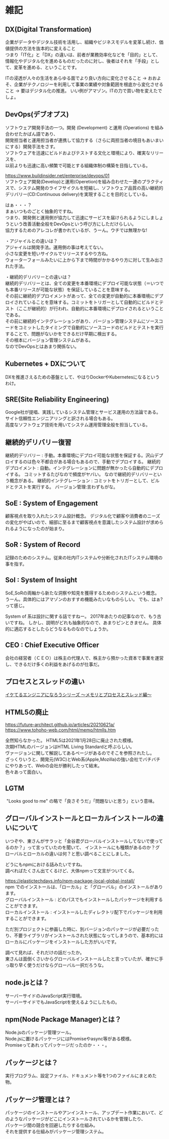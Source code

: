 # 雑記

## DX(Digital Transformation)

企業がデータやデジタル技術を活用し、組織やビジネスモデルを変革し続け、価値提供の方法を抜本的に変えること  
つまり「IT化」と「DX」の違いは、前者が業務効率化などを「目的」として、  
情報化やデジタル化を進めるものだったのに対し、後者はそれを「手段」として、変革を進める、ということです。  

ITの浸透が人々の生活をあらゆる面でより良い方向に変化させること
→
おおよそ、企業がテクノロジーを利用して事業の業績や対象範囲を根底から変化させること
→
要はデジタル化の推進。
いい例がアマゾン。ITの力で買い物を変えたでしょ。

## DevOps(デブオプス)

ソフトウェア開発手法の一つ。開発 (Development) と運用 (Operations) を組み合わせたかばん語であり、  
開発担当者と運用担当者が連携して協力する（さらに両担当者の境目もあいまいにする）開発手法をさす。  
ソフトウェアを迅速にビルドおよびテストする文化と環境により、確実なリリースを、  
以前よりも迅速に高い頻繁で可能とする組織体制の構築を目指している。  

<https://www.buildinsider.net/enterprise/devops/01>  
ソフトウェア開発(Develop)と運用(Operetion)を組み合わせた一連のプラクティスで、システム開発のライフサイクルを短縮し、ソフトウェア品質の高い継続的デリバリー(CD:Continuous delivery)を実現することを目的としている。  

はぁ・・・？  
まぁいつものごとく抽象的ですね。  
つまり、開発側と運用側が協力して迅速にサービスを届けられるようにしましょうという改善活動全般をDevOpsという呼び方にしただけらしい。  
協力するためのアレコレが書かれているが、うーん。ウチでは無理かな!  

・アジャイルとの違いは？  
アジャイルは開発手法。運用側の事は考えてない。  
小さな変更を短いサイクルでリリースするやり方ね。  
ウォーターフォールみたいに上から下まで時間がかかるやり方に対して生み出された手法。  

・継続的デリバリーとの違いは？  
継続的デリバリーとは、全ての変更を本番環境にデプロイ可能な状態（＝いつでも本番リリースが可能な状態）を保証していることを意味する。  
その前に継続的デプロイメントがあって、全ての変更が自動的に本番環境にデプロイされていることを意味する。コミットをトリガーとして自動的にビルドとテスト（ここが継続的）が行われ、自動的に本番環境にデプロイされるということである。  
その前に継続的インテグレーションがあり、バージョン管理システムにソースコードをコミットしたタイミングで自動的にソースコードのビルドとテストを実行することで、問題がないかをできるだけ早期に検出する。  
その根本にバージョン管理システムがある。  
なのでDevOpsとはあまり関係ない。  

## Kubernetes + DXについて

DXを推進さえるための基盤として、やはりDockerやKubernetesになるというわけ。


## SRE(Site Reliability Engineering)

Google社が提唱、実践しているシステム管理とサービス運用の方法論である。サイト信頼性エンジニアリングと訳される場合もある。  
高度なソフトウェア技術を用いてシステム運用管理全般を担当している。  


## 継続的デリバリー復習

継続的デリバリー : 手動。本番環境にデプロイ可能な状態を保証する。沢山デプロイするのは色々不都合がある場合もあるので、手動でデプロイする。
継続的デプロイメント : 自動。インテグレーションに問題が無かったら自動的にデプロイする。
コミットするたびなので頻度がヤバい。
なので継続的デリバリーという概念がある。
継続的インテグレーション : コミットをトリガーとして、ビルドとテストを実行する。
バージョン管理:言わずもがな。


## SoE : System of Engagement

顧客視点を取り入れたシステム設計概念。
デジタル化で顧客や消費者のニーズの変化がやばいので、細部に至るまで顧客視点を意識したシステム設計が求められるようになったのが始まり。


## SoR : System of Record

記録のためのシステム。従来の社内ITシステムや分断化されたITシステム環境の事を指す。


## SoI : System of Insight

SoE,SoRの両軸から新たな洞察や知見を獲得するためのシステムという概念。
うーん。具体的にはアマゾンのおすすめ機能みたいなものらしい。
でも、はぁ?って感じ。

System of 系は設計に関する話ですねー。
2017年あたりの記事なので、もう古いですね。
しかし、説明がどれも抽象的なので、あまりピンときません。
具体的に適応するとしたらどうなるものなのでしょうか。


## CEO : Chief Executive Officer

会社の経営者（ＣＥＯ）は株主の代理人で、株主から預かった資本で事業を運営し、できるだけ多くの利益をあげるのが仕事だ。



## プロセスとスレッドの違い

[イケてるエンジニアになろうシリーズ 〜メモリとプロセスとスレッド編〜](https://moro-archive.hatenablog.com/entry/2014/09/11/013520)

## HTML5の廃止

<https://future-architect.github.io/articles/20210621a/>  
<https://www.tohoho-web.com/html/memo/htmlls.htm>  

全然知らなかった。
HTML5は2021年1月28日に廃止された模様。  
次期HTMLのバージョンはHTML Living Standardと呼ぶらしい。  
ヴァージョンに関して解説してあるページがあるのでそこを参照されたし。  
ざっくりいうと、開発元(W3C)とWeb系(Apple,Mozilla)の強い会社でバチバチにやりあって、Webの会社が勝利したって結末。  
色々あって面白い。  

## LGTM

 "Looks good to me" の略で「良さそうだ」「問題ないと思う」という意味。

## グローバルインストールとローカルインストールの違いについて

いつぞや、東さんがサラッと「金谷君グローバルインストールしてないで使ってるのか？」って言っていたのを聞いて、
インストールにも種類があるのか？グローバルとローカルの違いは何？と思い調べることにしました。  

どうにもnpmにおける話みたいですね。  
調べればたくさん出てくるけど、大体npmって文言がついてくる。  

<https://elastictechdays.info/npm-package-local-global-install/>  
npm でのインストールは、「ローカル」と「グローバル」のインストールがあります。  
グローバルインストール : どのパスでもインストールしたパッケージを利用することができます。  
ローカルインストール : インストールしたディレクトリ配下でパッケージを利用することができます。  

ただ別プロジェクトに参画した時に、別バージョンのパッケージが必要だったり、不要ライブラリがインストールされた状態になってしまうので、基本的にはローカルにパッケージをインストールした方がいいです。  

調べて見れば、それだけの話だったか。  
東さんは面倒くさいからグローバルインストールしたと言っていたが、確かに手っ取り早く使うだけならグローバル一択だろうな。  

## node.jsとは？

サーバーサイドのJavaScript実行環境。  
サーバーサイドでもJavaScriptを使えるようにしたもの。  

## npm(Node Package Manager)とは？

Node.jsのパッケージ管理ツール。  
Node.jsに置けるパッケージにはPromiseやasync等がある模様。  
Promiseってあれってパッケージだったのか・・・。  

## パッケージとは？

実行プログラム、設定ファイル、ドキュメント等を1つのファイルにまとめた物。  

## パッケージ管理とは？

パッケージのインストールやアンインストール、アップデート作業において、どのようなパッケージがどこにインストールされているかを管理したり、  
パッケージ間の競合を回避したりする仕組み。  
それを提供する仕組みがパッケージ管理システム。  

